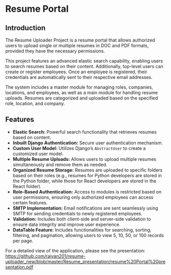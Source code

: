 
# Resume Portal 

## Introduction

The Resume Uploader Project is a resume portal that allows authorized users to upload single or multiple resumes in DOC and PDF formats, provided they have the necessary permissions. 

This project features an advanced elastic search capability, enabling users to search resumes based on their content. Additionally, top-level users can create or register employees. Once an employee is registered, their credentials are automatically sent to their respective email addresses.

The system includes a master module for managing roles, companies, locations, and employees, as well as a main module for handling resume uploads. Resumes are categorized and uploaded based on the specified role, location, and company.

## Features

- **Elastic Search:** Powerful search functionality that retrieves resumes based on content.
- **Inbuilt Django Authentication:** Secure user authentication mechanism.
- **Custom User Model:** Utilizes Django’s `AbstractUser` to create a customized user model.
- **Multiple Resume Uploads:** Allows users to upload multiple resumes simultaneously and remove them as needed.
- **Organized Resume Storage:** Resumes are uploaded to specific folders based on their roles (e.g., resumes for Python developers are stored in the Python folder, while those for React developers are stored in the React folder).
- **Role-Based Authentication:** Access to modules is restricted based on user permissions, ensuring only authorized employees can access certain features.
- **SMTP Implementation:** Email notifications are sent seamlessly using SMTP for sending credentials to newly registered employees.
- **Validation:** Includes both client-side and server-side validation to ensure data integrity and improve user experience.
- **DataTable Feature:** Includes functionalities for searching, sorting, filtering, and pagination, allowing users to view 5, 10, 50, or 100 records per page.


For a detailed view of the application, please see the presentation:
https://github.com/raiyan201/resume-uploader_new/blob/master/Resume_presentation/resume%20Portal%20presentation.pdf
